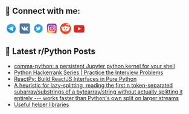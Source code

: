 ## 🔎 Connect with me:
[<img src="https://github.com/bullbesh/bullbesh/blob/main/images/Telegram.png" width="32" height="32" />](https://t.me/bullbesh)
[<img src="https://github.com/bullbesh/bullbesh/blob/main/images/VK.png" width="32" height="32" />](https://vk.com/bullbesh)
[<img src="https://github.com/bullbesh/bullbesh/blob/main/images/Twitter.png" width="32" height="32" />](https://twitter.com/bullbesh1)
[<img src="https://github.com/bullbesh/bullbesh/blob/main/images/Instagram.png" width="32" height="32" />](https://www.instagram.com/bullbesh)
[<img src="https://github.com/bullbesh/bullbesh/blob/main/images/Reddit.png" width="32" height="32" />](https://www.reddit.com/user/bullbesh)
[<img src="https://github.com/bullbesh/bullbesh/blob/main/images/YouTube.png" width="32" height="32" />](https://www.youtube.com/channel/UCtfjRs6uzgq5mfm8S06WTcg)

## 📕 Latest r/Python Posts
<!-- BLOG-POST-LIST:START -->
- [comma-python: a persistent Jupyter python kernel for your shell](https://www.reddit.com/r/Python/comments/12790ex/commapython_a_persistent_jupyter_python_kernel/)
- [Python Hackerrank Series | Practice the Interview Problems](https://www.reddit.com/r/Python/comments/127710g/python_hackerrank_series_practice_the_interview/)
- [ReactPy: Build ReactJS Interfaces in Pure Python](https://www.reddit.com/r/Python/comments/1274w68/reactpy_build_reactjs_interfaces_in_pure_python/)
- [A heuristic for lazy-splitting, reading the first n token-separated subarray/substrings of a bytearray/string without actually splitting it entirely --- works faster than Python&#39;s own split on larger streams](https://www.reddit.com/r/Python/comments/1272g3d/a_heuristic_for_lazysplitting_reading_the_first_n/)
- [Useful helper libraries](https://www.reddit.com/r/Python/comments/1270vsz/useful_helper_libraries/)
<!-- BLOG-POST-LIST:END -->
